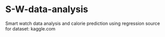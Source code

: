 # S-W-data-analysis
Smart watch data analysis and calorie prediction using regression
source for dataset: kaggle.com
